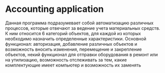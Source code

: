 # Accounting application

Данная программа подразумевает собой автоматизацию различных процессов, которые отвечают за ведение учета материальных средств. 
К ним относится 6 категорий объектов, для каждой из которых необходимо назначить определенные характеристики.
Основной функционал: авторизация, добавление различных объектов и возможность вносить изменения, перемещение и закрепление объектов,
некий функционал для отправки оборудования в ремонт или на утилизацию, возможность отслеживать за тем, какие комплектующие имеет компьютер и возможность их заменять
